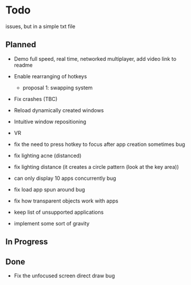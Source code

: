 # Todo

issues, but in a simple txt file

## Planned

- Demo full speed, real time, networked multiplayer, add video link to readme
- Enable rearranging of hotkeys
  - proposal 1: swapping system
- Fix crashes (TBC)
- Reload dynamically created windows
- Intuitive window repositioning
- VR
- fix the need to press hotkey to focus after app creation sometimes bug
- fix lighting acne (distanced)
- fix lighting distance (it creates a circle pattern (look at the key area))
- can only display 10 apps concurrently bug
- fix load app spun around bug
- fix how transparent objects work with apps
- keep list of unsupported applications

- implement some sort of gravity

## In Progress

## Done
- Fix the unfocused screen direct draw bug
